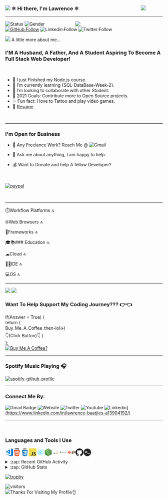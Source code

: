 <h3> <img src="http://31.media.tumblr.com/17fea920ff36ef4f5b877d5216a7aad9/tumblr_mo9xje8zZ41qcbiufo1_1280.gif"width="90" target="_blank"> ⚛️ Hi there, I'm Lawrence ⚛️ <img align='right' src="https://i.pinimg.com/originals/2b/a2/43/2ba24339050547c296c33a9ca3207548.gif"
" width="70" target="_blank">
</h3>
<hr />
<img align='right' src="https://media.tenor.com/images/b24460d29cfb2126afbba78c2b02a0d3/tenor.gif"width="280" hieght="80"target="_blank">
<!--

<!-- https://i.pinimg.com/originals/66/83/3e/66833e07d6fb9eb5d724e47d0c814285.gif -->
![Status](https://img.shields.io/badge/Status-up-lightgreen) ![Gender](https://img.shields.io/badge/Gender-%F0%9F%A4%B5-blue)
[![GitHub:Follow](https://img.shields.io/github/followers/Lawrence?label=follow&style=social)](https://github.com/LawrenceBaatjies)
![Linkedin:Follow](https://img.shields.io/badge/-LawrenceBaatjies-blue?style=flat-square&logo=Linkedin&logoColor=white&link=https://www.linkedin.com/in/lawrence-baatjies-a13904192/)
 ![Twitter:Follow](https://img.shields.io/twitter/follow/Jackwebber?style=social)


 <img src="https://media.giphy.com/media/VgCDAzcKvsR6OM0uWg/giphy.gif" width="60"> A little more about me...  
 <h3>I'M A Husband, A Father, And A Student Aspiring To Become A Full Stack Web Developer!</h3>
<br />

- 🔭 I just Finished my Node.js course.
- 🌱 I’m currently learning {SQL-DataBase-Week-2}.
- 👥 I’m looking to collaborate with other Student.
- 🥅 2021 Goals: Contribute more to Open Source projects.
- ✨ Fun fact: I love to Tattoo and play video games.
 - 📝 [Resume](https://LawrenceBaatjies.github.io/media/Rashmi_Jadhav.pdf)
  
<br />
<hr />
  <h3> I'm Open for Business </h3>
 
 - 💼 Any Freelance Work? Reach Me @ ![Gmail](https://img.shields.io/badge/-lawrencebaatjies47@gmail.com-c14438?style=plastic&logo=Gmail&logoColor=white&link=mailto:lawrencebaatjies47@gmail.com)
 
- 💬 Ask me about anything, I am happy to help.
- 💰 Want to Donate and help A fellow Developer? 
 <br />
 
 [![paypal](https://www.paypalobjects.com/en_US/i/btn/btn_donateCC_LG.gif)](https://www.paypal.com/donate?hosted_button_id=22VPEEV2PZDD8)
 

 <br />
<hr />
 
⏱️Workflow Platforms 🔝
 
🌐Web Browsers 🔝 
 
🚀Frameworks 🔝
 
🎓📚### Education 🔝
 
☁Cloud 🔝
 
👩‍💻IDE 🔝
 
💻OS 🔝
 <br />
 <hr />
 
<!--  Buy Me a coffee -->
 <img align="right-top" src="https://media.giphy.com/media/GNBCVMv6XobnMUMYJG/giphy.gif" width="350" border-raduis=5px target="_blank">  
 <img align="left-top" src="https://media.giphy.com/media/o7RZbs4KAA6tvM4H6j/giphy.gif" width="250" border-raduis=5px target="_blank">

 <h3> Want To Help Support My Coding Journey??? 👉👈</h3>
 
 <p> If(Answer = True) { <br/>
     return ( <br/>
       Buy_Me_A_Coffee_then-lol☕) <br/>
          👇(Click Button)👇
   )<br />
 }; <br />
 <a href="https://www.buymeacoffee.com/lawrence.fred" target="_blank"> <img src="https://cdn.buymeacoffee.com/buttons/v2/default-red.png" alt="Buy Me A Coffee?" width="130" ></a>
</p> 

 
 
<hr />
 
<h3> Spotify Music Playing 🎧</h3>
 
[![spotify-github-profile](https://spotify-github-profile.vercel.app/api/view?uid=ajlcefi3wtwgg3fb5yxgkypn7&cover_image=true&theme=novatorem)](https://spotify-github-profile.vercel.app/api/view?uid=ajlcefi3wtwgg3fb5yxgkypn7&redirect=true)
<br/>
<hr />

 
### Connect Me By:

![Gmail Badge](https://img.shields.io/badge/-Gmail-c14438?style=plastic&logo=Gmail&logoColor=white&link=mailto:lawrencebaatjies47@gmail.com)
![Website](Still-Pending...)
![Twitter](https://img.shields.io/twitter/url?logo=Twitter&style=social&url=https%3A%2F%2Ftwitter.com%2FJackweb20299323) 
![Youtube](https://img.shields.io/youtube/channel/subscribers/https://www.youtube.com/channel/UCU6BMXFmZyPMmzRwE0T-fkQ?logo=Youtube&style=social)
![Linkedin](https://img.shields.io/badge/LinkedIn-0077B5?style=for-the-badge&logo=linkedin&logoColor=white)](https://www.linkedin.com/in/lawrence-baatjies-a13904192/)
<hr />
<br/>
 <h3>Languages and Tools I Use</h3>

<img align="left" alt="Visual Studio Code" width="25px" src="https://raw.githubusercontent.com/github/explore/80688e429a7d4ef2fca1e82350fe8e3517d3494d/topics/visual-studio-code/visual-studio-code.png" />
<img align="left" alt="HTML5" width="25px" src="https://raw.githubusercontent.com/github/explore/80688e429a7d4ef2fca1e82350fe8e3517d3494d/topics/html/html.png" />
<img align="left" alt="CSS3" width="25px" src="https://raw.githubusercontent.com/github/explore/80688e429a7d4ef2fca1e82350fe8e3517d3494d/topics/css/css.png" />
<img align="left" alt="JavaScript" width="25px" src="https://raw.githubusercontent.com/github/explore/80688e429a7d4ef2fca1e82350fe8e3517d3494d/topics/javascript/javascript.png" />
<img align="left" alt="React" width="25px" src="https://raw.githubusercontent.com/github/explore/80688e429a7d4ef2fca1e82350fe8e3517d3494d/topics/react/react.png" />
<img align="left" alt="Node.js" width="25px" src="https://raw.githubusercontent.com/github/explore/80688e429a7d4ef2fca1e82350fe8e3517d3494d/topics/nodejs/nodejs.png" />
<img align="left" alt="MySQL" width="25px" src="https://raw.githubusercontent.com/github/explore/80688e429a7d4ef2fca1e82350fe8e3517d3494d/topics/mysql/mysql.png" />
<img align="left" alt="MongoDB" width="25px" src="https://raw.githubusercontent.com/github/explore/80688e429a7d4ef2fca1e82350fe8e3517d3494d/topics/mongodb/mongodb.png" />
<img align="left" alt="Git" width="25px" src="https://raw.githubusercontent.com/github/explore/80688e429a7d4ef2fca1e82350fe8e3517d3494d/topics/git/git.png" />
<img align="left" alt="GitHub" width="25px" src="https://raw.githubusercontent.com/github/explore/78df643247d429f6cc873026c0622819ad797942/topics/github/github.png" />
<img align="left" alt="Terminal" width="25px" src="https://raw.githubusercontent.com/github/explore/80688e429a7d4ef2fca1e82350fe8e3517d3494d/topics/terminal/terminal.png" />
<br/>

<br />
<details>
 


  <summary>:zap: Recent GitHub Activity</summary>

  <!--START_SECTION:activity-->
1. 🗣 Commented on [#3](https://github.com/codeSTACKr/codestackr-vscode-theme/issues/3) in [codeSTACKr/codestackr-vscode-theme](https://github.com/codeSTACKr/codestackr-vscode-theme)
2. 🎉 Merged PR [#8](https://github.com/codeSTACKr/codestackr-vscode-theme/pull/8) in [codeSTACKr/codestackr-vscode-theme](https://github.com/codeSTACKr/codestackr-vscode-theme)
3. 🗣 Commented on [#7](https://github.com/codeSTACKr/free-developer-resources/issues/7) in [codeSTACKr/free-developer-resources](https://github.com/codeSTACKr/free-developer-resources)
4. 🗣 Commented on [#6](https://github.com/codeSTACKr/free-developer-resources/issues/6) in [codeSTACKr/free-developer-resources](https://github.com/codeSTACKr/free-developer-resources)
5. 🎉 Merged PR [#6](https://github.com/codeSTACKr/free-developer-resources/pull/6) in [codeSTACKr/free-developer-resources](https://github.com/codeSTACKr/free-developer-resources)

</details>

<details>
  <summary>:zap: GitHub Stats</summary>



![Lines of code](https://img.shields.io/badge/From%20Hello%20World%20I%27ve%20Written-3.1%20million%20lines%20of%20code-blue)

**🐱 My Github Data** 

> 🏆 235 Contributions in the Year 2021 
 > 
> 📜 32 Public Repositories
 > 
> 🔑 1 Private Repositories 
 

**Programming Language Proficiency**
```text
HTML         ███████████████████████░░░░░░  
CSS          █████████████████████░░░░   
JavaScript   █████████████████░░░░░ 
React        ████████░░░░░░░░░░░░░░░░░ 
JQuery       █████░░░░░░ 
```
  <!--END_SECTION:activity-->
 <hr />
 
 ![Profile Views](http://img.shields.io/badge/Profile%20Views-10-blue)
![Lawrence's github stats](https://github-readme-stats.vercel.app/api?username=LawrenceBaatjies&show_icons=true&title_color=fff&icon_color=79ff97&text_color=9f9f9f&bg_color=151515)
 

</details>

[![trophy](https://github-profile-trophy.vercel.app/?username=LawrenceBaatjies&theme=onedark)](https://github.com/ryo-ma/github-profile-trophy)
 <br />
 
 ![visitors](https://visitor-badge.glitch.me/badge?page_id=page.id) <br/> <img height="100" alt="Thanks For Visiting My Profile👌" width="100%" src="https://raw.githubusercontent.com/BrunnerLivio/brunnerlivio/master/images/marquee.svg" />
